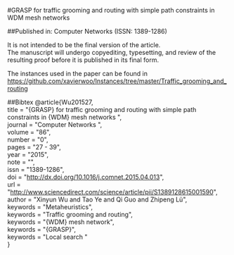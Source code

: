 #GRASP for traffic grooming and routing with simple path constraints in WDM mesh networks

##Published in:
Computer Networks (ISSN: 1389-1286)


It is not intended to be the final version of the article.  
The manuscript will undergo copyediting, typesetting, and review of the resulting proof before it is published in its final form. 

The instances used in the paper can be found in    https://github.com/xavierwoo/Instances/tree/master/Traffic_grooming_and_routing

##Bibtex
@article{Wu201527,  
title = "\{GRASP\} for traffic grooming and routing with simple path constraints in \{WDM\} mesh networks ",  
journal = "Computer Networks ",  
volume = "86",  
number = "0",  
pages = "27 - 39",  
year = "2015",  
note = "",  
issn = "1389-1286",  
doi = "http://dx.doi.org/10.1016/j.comnet.2015.04.013",  
url = "http://www.sciencedirect.com/science/article/pii/S1389128615001590",  
author = "Xinyun Wu and Tao Ye and Qi Guo and Zhipeng Lü",  
keywords = "Metaheuristics",  
keywords = "Traffic grooming and routing",  
keywords = "\{WDM\} mesh network",  
keywords = "\{GRASP\}",  
keywords = "Local search "  
}


